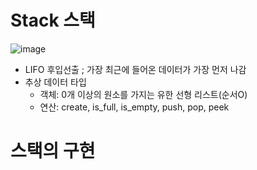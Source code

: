 # Stack 스택
![image](https://user-images.githubusercontent.com/56028436/135752258-3b9d13bc-d72c-46ce-bccc-32f36993292a.png)

- LIFO 후입선출 ; 가장 최근에 들어온 데이터가 가장 먼저 나감
- 추상 데이터 타입
  - 객체: 0개 이상의 원소를 가지는 유한 선형 리스트(순서O)
  - 연산: create, is_full, is_empty, push, pop, peek

# 스택의 구현
